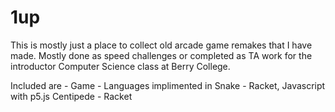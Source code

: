 # 1up


This is mostly just a place to collect old arcade game remakes that I have made. Mostly done as speed challenges or completed as TA work for
the introductor Computer Science class at Berry College.

Included are -
Game - Languages implimented in
Snake - Racket, Javascript with p5.js
Centipede - Racket
